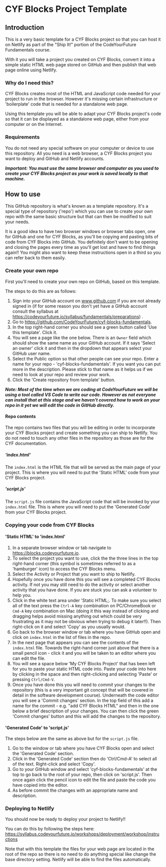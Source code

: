 # CYF Blocks Project Template

## Introduction

This is a very basic template for a CYF Blocks project so that you can host it on Netlify as part of the "Ship It!" portion of the CodeYourFuture Fundamentals course.

With it you will take a project you created on CYF Blocks, convert it into a simple static HTML web page stored on GitHub and then publish that web page online using Netlify.

### Why do I need this?

CYF Blocks creates most of the HTML and JavaScript code needed for your project to run in the browser. However it's missing certain infrastructure or 'boilerplate' code that is needed for a standalone web page.

Using this template you will be able to adapt your CYF Blocks project's code so that it can be displayed as a standalone web page, either from your computer or on the Internet.

### Requirements

You do not need any special software on your computer or device to use this repository. All you need is a web browser, a CYF Blocks project you want to deploy and GitHub and Netlify accounts.

***Important: You *must* use the same browser and computer as you used to create your CYF Blocks project as your work is saved locally to that machine.***

## How to use

This GitHub repository is what's known as a template repository. It's a special type of repository ('repo') which you can use to create your own repo with the same basic structure but that can then be modified to suit your needs.

It is a good idea to have two browser windows or browser tabs open, one for GitHub and one for CYF Blocks, as you'll be copying and pasting bits of code from CYF Blocks into GitHub. You definitely don't want to be opening and closing the pages every time as you'll get lost and have to find things again!! You might also want to keep these instructions open in a third so you can refer back to them easily.
### Create your own repo

First you'll need to create your own repo on GitHub, based on this template.

The steps to do this are as follows:

1. Sign into your GitHub account on www.github.com if you are not already signed in (if for some reason you don't yet have a GitHub account consult the syllabus at https://codeyourfuture.io/syllabus/fundamentals/preparations) .
2. Go to https://github.com/CodeYourFuture/cyf-blocks-fundamentals.
3. In the top right-hand corner you should see a green button called 'Use this template'. Click it.
4. You will see a page like the one below. There is an `Owner` field which should show the same name as your GitHub account. If it says 'Select an owner' click it and then in the dropdown that appears select your GitHub user name.
5. Select the Public option so that other people can see your repo. Enter a name for your repo - 'cyf-blocks-fundamentals'. If you want you can put more in the description. Please stick to that name as it helps us if we need to look at your repo and review your work.
6. Click the 'Create repository from template' button.

***Note: Most of the time when we are coding at CodeYourFuture we will be using a tool called VS Code to write our code. However as not everyone can install that at this stage and we haven't covered how to work on your repo in it yet we will edit the code in GitHub directly.***

#### Repo contents

The repo contains two files that you will be editing in order to incorporate your CYF Blocks project and create something you can ship to Netlify. You do not need to touch any other files in the repository as those are for the CYF documentation. 
##### 'index.html'

The `index.html` is the HTML file that will be served as the main page of your project. This is where you will need to put the 'Static HTML' code from your CYF Blocks project.

##### 'script.js'

The `script.js` file contains the JavaScript code that will be invoked by your `index.html` file. This is where you will need to put the 'Generated Code' from your CYF Blocks project.

### Copying your code from CYF Blocks

#### 'Static HTML' to 'index.html'

1. In a separate browser window or tab navigate to https://blocks.codeyourfuture.io.
2. To select the project you want to use, click the the three lines in the top right-hand corner (this symbol is sometimes referred to as a 'hamburger' icon) to access the CYF Blocks menu.
3. Select the Activity or Project that you want to ship to Netlify.
4. Hopefully once you have done this you will see a completed CYF Blocks activity. If not you may still need to do the activity or select another activity that you have done. If you are stuck you can ask a volunteer to help you.
5. Click in the white text area under 'Static HTML;. To make sure you select all of the text press the `Ctrl-A` key combination on PC/ChromeBook or `Cmd-A` key combination on Mac (doing it this way instead of clicking and dragging helps avoid missing anything out which could be very frustrating as it may not be obvious when trying to debug it later!!). Then right-click on it and select 'Copy' as you usually would.
6. Go back to the browser window or tab where you have GitHub open and click on `index.html` in the list of files in the repo.
7. In the next page that appears you can see the contents of the `index.html` file. Towards the right-hand corner just above that there is a small pencil icon - click it and you will be taken to an editor where you can edit the file.
8. You will see a space below 'My CYF Blocks Project' that has been left for you to paste your static HTML code into. Paste your code into here by clicking in the space and then right-clicking and selecting 'Paste' or pressing `Ctrl/Cmd-V`.
9. Once you have done this you will need to *commit* your changes to the repository (this is a very important git concept that will be covered in detail in the software development course). Underneath the code editor you will see a 'Commit changes' section. In the top field of this add a name for the commit - e.g. "add CYF Blocks HTML" and then in the one below a brief description of your changes. You can then click the green 'Commit changes' button and this will add the changes to the repository.

#### 'Generated Code' to 'script.js'

The steps below are the same as above but for the `script.js` file.

1. Go to the window or tab where you have CYF Blocks open and select the 'Generated Code' section.
2. Click in the 'Generated Code' section then do 'Ctrl/Cmd-A' to select all of the text. Right-click and select 'Copy'.
3. Go to your GitHub window and select 'cyf-blocks-fundamentals' at the top to go back to the root of your repo, then click on 'script.js'. Then once again click the pencil icon to edit the file and paste the code you have copied into the editor.
4. As before commit the changes with an appropriate name and description.

### Deploying to Netlify

You should now be ready to deploy your project to Netlify!!

You can do this by following the steps here: https://syllabus.codeyourfuture.io/workshops/deployment/workshop/instructions

Note that with this template the files for your web page are located in the root of the repo so there is no need to do anything special like change the base directory setting. Netlify will be able to find the files automatically.

